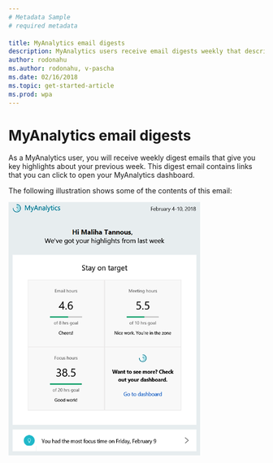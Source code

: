 ```yaml
---
# Metadata Sample
# required metadata

title: MyAnalytics email digests
description: MyAnalytics users receive email digests weekly that describe key highlights. 
author: rodonahu
ms.author: rodonahu, v-pascha
ms.date: 02/16/2018
ms.topic: get-started-article
ms.prod: wpa
---
```


# MyAnalytics email digests

As a MyAnalytics user, you will receive weekly digest emails that give you key highlights about your previous week. This digest email contains links that you can click to open your MyAnalytics dashboard. 

The following illustration shows some of the contents of this email: 

<img src="../../Images/digest-email.png" width="75%" height="75%" alt="Weekly email digest">

<!---
If you do not want to receive digest emails from MyAnalytics, you can opt out of the emails using the following steps:

1. In MyAnalytics, go to Settings.
2. Go to Feature Setting and select **Off** for Digest Email.
3. Click **OK** to save the changes.
--->

